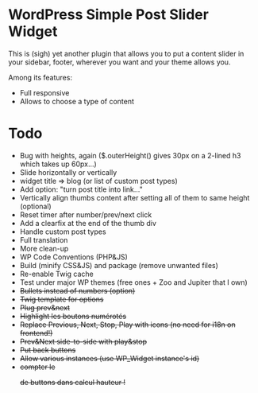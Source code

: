 # WordPress Simple Post Slider Widget

This is (sigh) yet another plugin that allows you to put a content slider in your sidebar, footer, wherever you want and your theme allows you.

Among its features:
- Full responsive
- Allows to choose a type of content

# Todo

- Bug with heights, again ($.outerHeight() gives 30px on a 2-lined h3 which takes up 60px...)
- Slide horizontally or vertically
- widget title => blog (or list of custom post types)
- Add option: "turn post title into link..."
- Vertically align thumbs content after setting all of them to same height (optional)
- Reset timer after number/prev/next click
- Add a clearfix at the end of the thumb div
- Handle custom post types
- Full translation
- More clean-up
- WP Code Conventions (PHP&JS)
- Build (minify CSS&JS) and package (remove unwanted files)
- Re-enable Twig cache
- Test under major WP themes (free ones + Zoo and Jupiter that I own)
- ~~Bullets instead of numbers (option)~~
- ~~Twig template for options~~
- ~~Plug prev&next~~
- ~~Highlight les boutons numérotés~~
- ~~Replace Previous, Next, Stop, Play with icons (no need for i18n on frontend!)~~
- ~~Prev&Next side-to-side with play&stop~~
- ~~Put back buttons~~
- ~~Allow various instances (use WP_Widget instance's id)~~
- ~~compter le <p> de buttons dans calcul hauteur !~~
